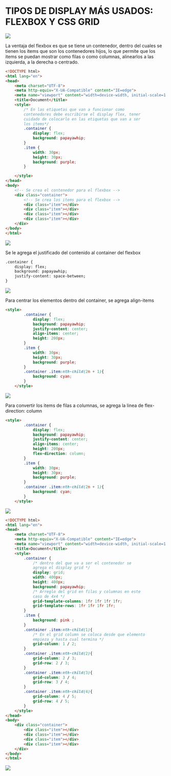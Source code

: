 # TIPOS DE DISPLAY MÁS USADOS: FLEXBOX Y CSS GRID

![](../images/img45.png)

La ventaja del flexbox es que se tiene un contenedor, dentro del cuales se tienen los items que son los contenedores hijos, lo que permite que los items se puedan mostrar como filas o como columnas, alinearlos a las izquierda, a la derecha o centrado.

~~~html
<!DOCTYPE html>
<html lang="en">
<head>
    <meta charset="UTF-8">
    <meta http-equiv="X-UA-Compatible" content="IE=edge">
    <meta name="viewport" content="width=device-width, initial-scale=1.0">
    <title>Document</title>
    <style>
        /* En las etiquetas que van a funcionar como 
        contenedores debe escribirse el display flex, tener
        cuidado de colocarlo en las etiquetas que van a ser
        los items*/
        .container {
            display: flex;
            background: papayawhip;
        }
        .item {
            width: 30px;
            height: 30px;
            background: purple;
        }

    </style>
</head>
<body>
    <!-- Se crea el contenedor para el flexbox -->
    <div class="container">
        <!-- Se crea los items para el flexbox -->
        <div class="item"></div>
        <div class="item"></div>
        <div class="item"></div>
        <div class="item"></div>
    </div>
</body>
</html>
~~~

![](../images/img46.png)

Se le agrega el justificado del contenido al container del flexbox

~~~html
.container {
    display: flex;
    background: papayawhip;
    justify-content: space-between;
}
~~~

![](../images/img47.png)
 
Para centrar los elementos dentro del container, se agrega align-items 

~~~html
<style>
        .container {
            display: flex;
            background: papayawhip;
            justify-content: center;
            align-items: center;
            height: 200px;
        }
        .item {
            width: 30px;
            height: 30px;
            background: purple;
        }
        .container .item:nth-child(2n + 1){
            background: cyan;
        }
    </style>
~~~

![](../images/img48.png)

Para convertir los items de filas a columnas, se agrega la linea de flex-direction: column
~~~html
<style>
        .container {
            display: flex;
            background: papayawhip;
            justify-content: center;
            align-items: center;
            height: 200px;
            flex-direction: column;
        }
        .item {
            width: 30px;
            height: 30px;
            background: purple;
        }
        .container .item:nth-child(2n + 1){
            background: cyan;
        }
    </style>
~~~

![](../images/img49.png)

~~~html
<!DOCTYPE html>
<html lang="en">
<head>
    <meta charset="UTF-8">
    <meta http-equiv="X-UA-Compatible" content="IE=edge">
    <meta name="viewport" content="width=device-width, initial-scale=1.0">
    <title>Document</title>
    <style>
        .container {
            /* dentro del que va a ser el contenedor se 
            agrega el display grid */
            display: grid;
            width: 400px;
            height: 400px;
            background: papayawhip;
            /* Arreglo del grid en filas y columnas en este 
            caso de 4x4 */
            grid-template-columns: 1fr 1fr 1fr 1fr;
            grid-template-rows: 1fr 1fr 1fr 1fr;
        }
        .item {
            background: pink ;
        }
        .container .item:nth-child(1){
            /* En el grid column se coloca desde que elemento 
            empieza y hasta cual termina */
            grid-column: 1 / 2;
        }
        .container .item:nth-child(2){
            grid-column: 2 / 3;
            grid-row: 2 / 3;
        }
        .container .item:nth-child(3){
            grid-column: 3 / 4;
            grid-row: 3 / 4;
        }
        .container .item:nth-child(4){
            grid-column: 4 / 5;
            grid-row: 4 / 5;
        }
    </style>
</head>
<body>
    <div class="container">
        <div class="item"></div>
        <div class="item"></div>
        <div class="item"></div>
        <div class="item"></div>
    </div>
</body>
</html>
~~~

![](../images/img50.png)
